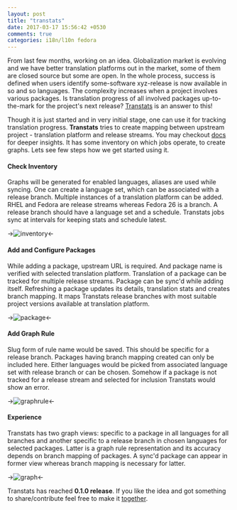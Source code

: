 ```yaml
---
layout: post
title: "transtats"
date: 2017-03-17 15:56:42 +0530
comments: true
categories: i18n/l10n fedora
---
```


From last few months, working on an idea. Globalization market is evolving and we have better translation platforms out in the market, some of them are closed source but some are open. In the whole process, success is defined when users identify some-software xyz-release is now available in so and so languages. The complexity increases when a project involves various packages. Is translation progress of all involved packages up-to-the-mark for the project's next release? [Transtats](http://transtats.org/) is an answer to this!

Though it is just started and in very initial stage, one can use it for tracking translation progress. **Transtats** tries to create mapping between upstream project - translation platform and release streams. You may checkout [docs](http://docs.transtats.org/en/latest/) for deeper insights. It has some inventory on which jobs operate, to create graphs. Lets see few steps how we get started using it.

<!--more-->


#### Check Inventory

Graphs will be generated for enabled languages, aliases are used while syncing. One can create a language set, which can be associated with a release branch. Multiple instances of a translation platform can be added. RHEL and Fedora are release streams whereas Fedora 26 is a branch. A release branch should have a language set and a schedule. Transtats jobs sync at intervals for keeping stats and schedule latest.

->![inventory](https://github.com/sundeep-co-in/sundeep-co-in.github.io/blob/source/source/images/transtats/inventory.png?raw=true)<-


#### Add and Configure Packages

While adding a package, upstream URL is required. And package name is verified with selected translation platform. Translation of a package can be tracked for multiple release streams. Package can be sync'd while adding itself. Refreshing a package updates its details, translation stats and creates branch mapping. It maps Transtats release branches with most suitable project versions available at translation platform.

->![package](https://github.com/sundeep-co-in/sundeep-co-in.github.io/blob/source/source/images/transtats/package.png?raw=true)<-

#### Add Graph Rule

Slug form of rule name would be saved. This should be specific for a release branch. Packages having branch mapping created can only be included here. Either languages would be picked from associated language set with release branch or can be chosen. Somehow if a package is not tracked for a release stream and selected for inclusion Transtats would show an error.

->![graphrule](https://github.com/sundeep-co-in/sundeep-co-in.github.io/blob/source/source/images/transtats/graphrule.png?raw=true)<-

#### Experience

Transtats has two graph views: specific to a package in all languages for all branches and another specific to a release branch in chosen languages for selected packages. Latter is a graph rule representation and its accuracy depends on branch mapping of packages. A sync'd package can appear in former view whereas branch mapping is necessary for latter.

->![graph](https://github.com/sundeep-co-in/sundeep-co-in.github.io/blob/source/source/images/transtats/graph.png?raw=true)<-

Transtats has reached **0.1.0 release**. If you like the idea and got something to share/contribute feel free to make it [together](https://github.com/transtats).



